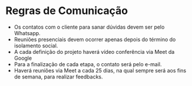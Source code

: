 # Regras de Comunicação


- Os contatos com o cliente para sanar dúvidas devem ser pelo Whatsapp.
- Reuniões presenciais devem ocorrer apenas depois do término do isolamento social.
- A cada definição do projeto haverá vídeo conferência via Meet da Google
- Para a finalização de cada etapa, o contato será pelo e-mail. 
- Haverá reuniões via Meet a cada 25 dias, na qual sempre será aos fins de semana, para realizar feedbacks. 

